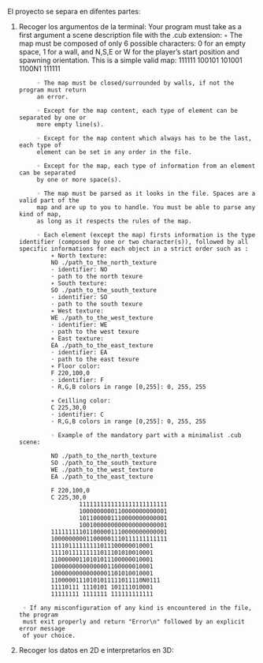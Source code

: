 El proyecto se separa en difentes partes:

1. Recoger los argumentos de la terminal:
		Your program must take as a first argument a scene description file with the .cub
		extension:
			◦ The map must be composed of only 6 possible characters: 0 for an empty space,
			1 for a wall, and N,S,E or W for the player’s start position and spawning
			orientation.
			This is a simple valid map:
			111111
			100101
			101001
			1100N1
			111111

			◦ The map must be closed/surrounded by walls, if not the program must return
			an error.

			◦ Except for the map content, each type of element can be separated by one or
			more empty line(s).

			◦ Except for the map content which always has to be the last, each type of
			element can be set in any order in the file.

			◦ Except for the map, each type of information from an element can be separated
			by one or more space(s).

			◦ The map must be parsed as it looks in the file. Spaces are a valid part of the
			map and are up to you to handle. You must be able to parse any kind of map,
			as long as it respects the rules of the map.

			◦ Each element (except the map) firsts information is the type identifier (composed by one or two character(s)), followed by all specific informations for each object in a strict order such as :
				∗ North texture:
				NO ./path_to_the_north_texture
				· identifier: NO
				· path to the north texure
				∗ South texture:
				SO ./path_to_the_south_texture
				· identifier: SO
				· path to the south texure
				∗ West texture:
				WE ./path_to_the_west_texture
				· identifier: WE
				· path to the west texure
				∗ East texture:
				EA ./path_to_the_east_texture
				· identifier: EA
				· path to the east texure
				∗ Floor color:
				F 220,100,0
				· identifier: F
				· R,G,B colors in range [0,255]: 0, 255, 255

				∗ Ceilling color:
				C 225,30,0
				· identifier: C
				· R,G,B colors in range [0,255]: 0, 255, 255

				◦ Example of the mandatory part with a minimalist .cub scene:

				NO ./path_to_the_north_texture
				SO ./path_to_the_south_texture
				WE ./path_to_the_west_texture
				EA ./path_to_the_east_texture

				F 220,100,0
				C 225,30,0
						1111111111111111111111111
						1000000000110000000000001
						1011000001110000000000001
						1001000000000000000000001
				111111111011000001110000000000001
				100000000011000001110111111111111
				11110111111111011100000010001
				11110111111111011101010010001
				11000000110101011100000010001
				10000000000000001100000010001
				10000000000000001101010010001
				11000001110101011111011110N0111
				11110111 1110101 101111010001
				11111111 1111111 111111111111
		
		◦ If any misconfiguration of any kind is encountered in the file, the program
		must exit properly and return "Error\n" followed by an explicit error message
		of your choice.

2. Recoger los datos en 2D e interpretarlos en 3D:
